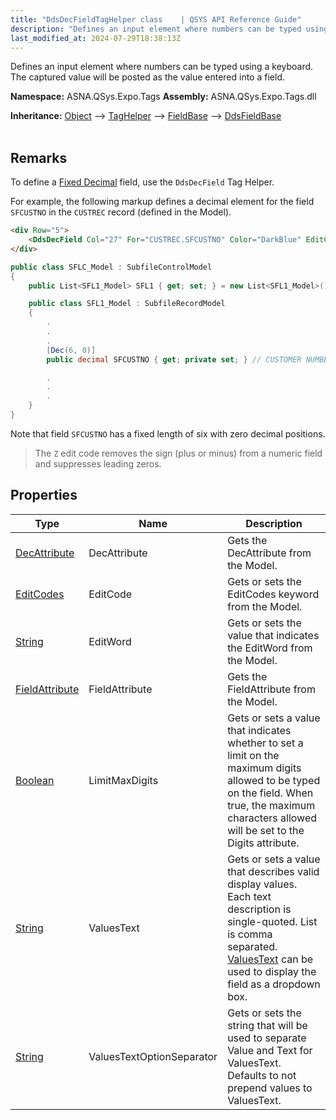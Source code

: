```yaml
---
title: "DdsDecFieldTagHelper class    | QSYS API Reference Guide"
description: "Defines an input element where numbers can be typed using a keyboard. The captured value will be posted as the value entered into a field.  "
last_modified_at: 2024-07-29T18:38:13Z
---
```


Defines an input element where numbers can be typed using a keyboard. The captured value will be posted as the value entered into a field. 

**Namespace:** ASNA.QSys.Expo.Tags
**Assembly:** ASNA.QSys.Expo.Tags.dll

**Inheritance:** [Object](https://docs.microsoft.com/en-us/dotnet/api/system.object) --> [TagHelper](https://learn.microsoft.com/en-us/dotnet/api/microsoft.aspnetcore.razor.taghelpers.taghelper?view=aspnetcore-8.0) --> [FieldBase](/reference/expo/qsys-expo-tags/field-base.html) --> [DdsFieldBase](/reference/expo/qsys-expo-tags/dds-field-base.html)
<br>
<br>

## Remarks

To define a [Fixed Decimal](/concepts/program-structure/qsys-fixedtypes.html#asnaqsysfixeddecimal.html) field, use the `DdsDecField` Tag Helper.

For example, the following markup defines a decimal element for the field `SFCUSTNO` in the `CUSTREC` record (defined in the Model).

```html
<div Row="5">
    <DdsDecField Col="27" For="CUSTREC.SFCUSTNO" Color="DarkBlue" EditCode="Z" Comment="CUSTOMER NUMBER" />
</div>
```

```cs
public class SFLC_Model : SubfileControlModel
{
    public List<SFL1_Model> SFL1 { get; set; } = new List<SFL1_Model>();

    public class SFL1_Model : SubfileRecordModel
    {
        .
        .
        .
        [Dec(6, 0)]
        public decimal SFCUSTNO { get; private set; } // CUSTOMER NUMBER

        .
        .
        .
    }
}
```

Note that field `SFCUSTNO` has a fixed length of six with zero decimal positions.

>The `Z` edit code removes the sign (plus or minus) from a numeric field and suppresses leading zeros.

## Properties

| Type | Name | Description
| --- | --- | --- 
| [DecAttribute](/reference/expo/qsys-expo-model/dec-attribute.html) | DecAttribute | Gets the DecAttribute from the Model. |
| [EditCodes](/reference/expo/qsys-expo-model/edit-codes.html) | EditCode | Gets or sets the EditCodes keyword from the Model. |
| [String](https://learn.microsoft.com/en-us/dotnet/api/system.string?view=net-8.0) | EditWord | Gets or sets the value that indicates the EditWord from the Model. |
| [FieldAttribute](/reference/expo/qsys-expo-model/field-attribute.html) | FieldAttribute | Gets the FieldAttribute from the Model. |
| [Boolean](https://docs.microsoft.com/en-us/dotnet/api/system.boolean) | LimitMaxDigits | Gets or sets a value that indicates whether to set a limit on the maximum digits allowed to be typed on the field. When true, the maximum characters allowed will be set to the Digits attribute. |
| [String](https://learn.microsoft.com/en-us/dotnet/api/system.string?view=net-8.0) | ValuesText | Gets or sets a value that describes valid display values. Each text description is single-quoted. List is comma separated. [ValuesText](dds-field-vlues-text.html) can be used to display the field as a dropdown box. |
| [String](https://learn.microsoft.com/en-us/dotnet/api/system.string?view=net-8.0) | ValuesTextOptionSeparator | Gets or sets the string that will be used to separate Value and Text for ValuesText. Defaults to not prepend values to ValuesText. |
